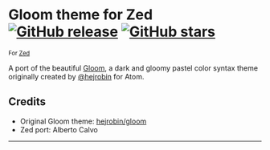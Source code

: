 # Gloom theme for Zed &nbsp; [![GitHub release](https://img.shields.io/github/tag/intemperie/gloom-zed.svg)](https://github.com/intemperie/gloom-zed/releases) [![GitHub stars](https://img.shields.io/github/stars/intemperie/gloom-zed.svg?style=social&label=Star)](https://github.com/intemperie/gloom-zed/stargazers)
<sup>For [Zed](https://zed.dev/)</sup>

A port of the beautiful [Gloom](https://github.com/hejrobin/gloom), a dark and gloomy pastel color syntax theme originally created by [@hejrobin](https://github.com/hejrobin) for Atom.

## Credits
- Original Gloom theme: [hejrobin/gloom](https://github.com/hejrobin/gloom)
- Zed port: Alberto Calvo

---
